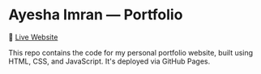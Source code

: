 # Ayesha Imran — Portfolio

🔗 [Live Website](https://ayesha9753.github.io/portfolio-site)

This repo contains the code for my personal portfolio website, built using HTML, CSS, and JavaScript. It's deployed via GitHub Pages.
